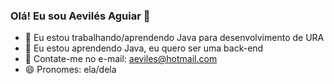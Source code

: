 ### Olá! Eu sou Aevilés Aguiar 👋


- 🔭 Eu estou trabalhando/aprendendo Java para desenvolvimento de URA
- 🌱 Eu estou aprendendo Java, eu quero ser uma back-end
- 💬 Contate-me no e-mail: aeviles@hotmail.com
- 😄 Pronomes: ela/dela
